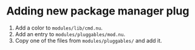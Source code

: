 # Adding new package manager plug

1. Add a color to `modules/lib/cmd.nu`.
2. Add an entry to `modules/pluggables/mod.nu`.
2. Copy one of the files from `modules/pluggables/` and add it.
